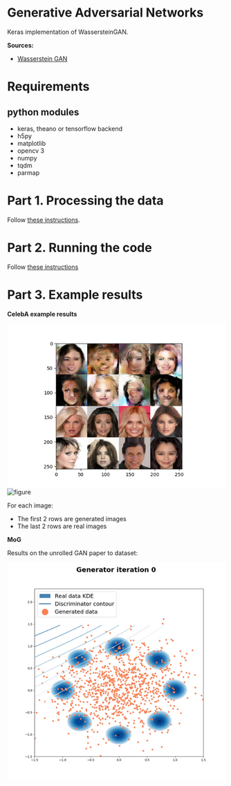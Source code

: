 # Generative Adversarial Networks

Keras implementation of WassersteinGAN.

**Sources:**

- [Wasserstein GAN](https://arxiv.org/abs/1701.07875)

# Requirements

## python modules

- keras, theano or tensorflow backend
- h5py
- matplotlib
- opencv 3
- numpy
- tqdm
- parmap


# Part 1. Processing the data

Follow [these instructions](https://github.com/tdeboissiere/DeepLearningImplementations/tree/master/WassersteinGAN/src/data).

# Part 2. Running the code

Follow [these instructions](https://github.com/tdeboissiere/DeepLearningImplementations/tree/master/WassersteinGAN/src/model)

# Part 3. Example results

**CelebA example results**

![figure](./figures/img_celebA_1.png)
![figure](./figures/img_celebA_2.png)

For each image:

- The first 2 rows are generated images
- The last 2 rows are real images


**MoG**

Results on the unrolled GAN paper to dataset:

![figure](./figures/MoG_dataset.gif)

